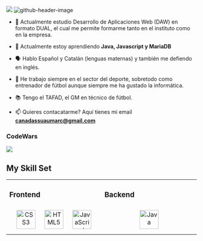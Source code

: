 ![](./your-header-image-name.png)
![github-header-image](https://github.com/mcanadas-dawi/mcanadas-dawi/assets/146749638/1c4b269e-5533-493f-9e21-ecece874284b)

<!--introducción-->
- 🔭 Actualmente estudio Desarrollo de Aplicaciones Web (DAW) en formato DUAL, el cual me permite formarme tanto en el instituto como en la empresa.

- 🌱 Actualmente estoy aprendiendo **Java, Javascript y MariaDB**

- 🗣️ Hablo Español y Catalán (lenguas maternas) y también me defiendo en inglés.

- 👷 He trabajo siempre en el sector del deporte, sobretodo como entrenador de fútbol aunque siempre me ha gustado la informática.

- 📚 Tengo el TAFAD, el GM en técnico de fútbol. 

- 📫 Quieres contacatarme? Aquí tienes mi email **canadassuaumarc@gmail.com**
<!--introducción-->

### CodeWars ###
[![](https://www.codewars.com/users/MarcCs11/badges/large)](https://www.codewars.com/users/MarcCs11)


## My Skill Set  
<table><tr><td valign="top" width="33%">



### Frontend  
<div align="center">  
<a href="https://www.w3schools.com/css/" target="_blank"><img style="margin: 10px" src="https://profilinator.rishav.dev/skills-assets/css3-original-wordmark.svg" alt="CSS3" height="50" /></a>  
<a href="https://en.wikipedia.org/wiki/HTML5" target="_blank"><img style="margin: 10px" src="https://profilinator.rishav.dev/skills-assets/html5-original-wordmark.svg" alt="HTML5" height="50" /></a>  
<a href="https://www.javascript.com/" target="_blank"><img style="margin: 10px" src="https://profilinator.rishav.dev/skills-assets/javascript-original.svg" alt="JavaScript" height="50" /></a>  
</div>

</td><td valign="top" width="33%">



### Backend  
<div align="center">  
<a href="https://www.java.com/" target="_blank"><img style="margin: 10px" src="https://profilinator.rishav.dev/skills-assets/java-original-wordmark.svg" alt="Java" height="50" /></a>  
</div>

</td>
</tr></table>  

